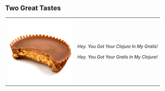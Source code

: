 ##  Two Great Tastes

<table cellspacing="50">
<tr>
<td style="text-align: center;">
<img src="/lib/assets/images/cup.jpg" style="border: 0;" width="210" height="210"/>
<td style="vertical-align: middle;" >

*Hey. You Got Your Clojure In My Grails!*
<br/>
<br/>
*Hey. You Got Your Grails In My Clojure!*
</td>
</tr>
</table>
